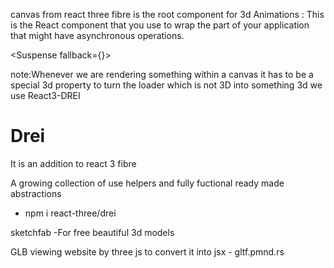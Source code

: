 canvas from react three fibre is the root component for 3d Animations
<Suspense>: This is the React component that you use to wrap the part of your application that might have asynchronous operations.

<Suspense fallback={<Loader />}></Suspense>

note:Whenever we are rendering something within a canvas it has to be a special 3d property to turn the loader which is not 3D into something 3d we use React3-DREI

<h1>Drei</h1>
It is an addition to react 3 fibre

A growing collection of use helpers and fully fuctional ready made abstractions

- npm i react-three/drei

sketchfab -For free beautiful 3d models

GLB viewing website by three js to convert it into jsx - gltf.pmnd.rs
